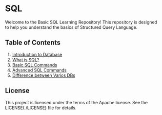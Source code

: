 # SQL
Welcome to the Basic SQL Learning Repository! This repository is designed to help you understand the basics of Structured Query Language.

## Table of Contents
1. [Introduction to Database](./db.md)
2. [What is SQL?](./sql.md)
3. [Basic SQL Commands](./basic.md)
4. [Advanced SQL Commands](./advanced.md)
5. [Difference between Varios DBs](./)

## License
This project is licensed under the terms of the Apache license. See the LICENSE(./LICENSE) file for details.
